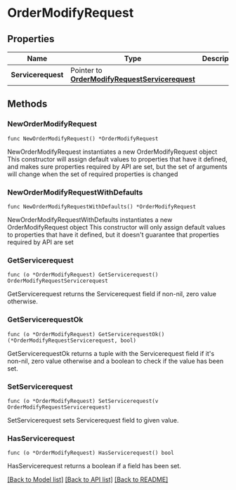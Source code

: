 # OrderModifyRequest

## Properties

Name | Type | Description | Notes
------------ | ------------- | ------------- | -------------
**Servicerequest** | Pointer to [**OrderModifyRequestServicerequest**](OrderModifyRequestServicerequest.md) |  | [optional] 

## Methods

### NewOrderModifyRequest

`func NewOrderModifyRequest() *OrderModifyRequest`

NewOrderModifyRequest instantiates a new OrderModifyRequest object
This constructor will assign default values to properties that have it defined,
and makes sure properties required by API are set, but the set of arguments
will change when the set of required properties is changed

### NewOrderModifyRequestWithDefaults

`func NewOrderModifyRequestWithDefaults() *OrderModifyRequest`

NewOrderModifyRequestWithDefaults instantiates a new OrderModifyRequest object
This constructor will only assign default values to properties that have it defined,
but it doesn't guarantee that properties required by API are set

### GetServicerequest

`func (o *OrderModifyRequest) GetServicerequest() OrderModifyRequestServicerequest`

GetServicerequest returns the Servicerequest field if non-nil, zero value otherwise.

### GetServicerequestOk

`func (o *OrderModifyRequest) GetServicerequestOk() (*OrderModifyRequestServicerequest, bool)`

GetServicerequestOk returns a tuple with the Servicerequest field if it's non-nil, zero value otherwise
and a boolean to check if the value has been set.

### SetServicerequest

`func (o *OrderModifyRequest) SetServicerequest(v OrderModifyRequestServicerequest)`

SetServicerequest sets Servicerequest field to given value.

### HasServicerequest

`func (o *OrderModifyRequest) HasServicerequest() bool`

HasServicerequest returns a boolean if a field has been set.


[[Back to Model list]](../README.md#documentation-for-models) [[Back to API list]](../README.md#documentation-for-api-endpoints) [[Back to README]](../README.md)


